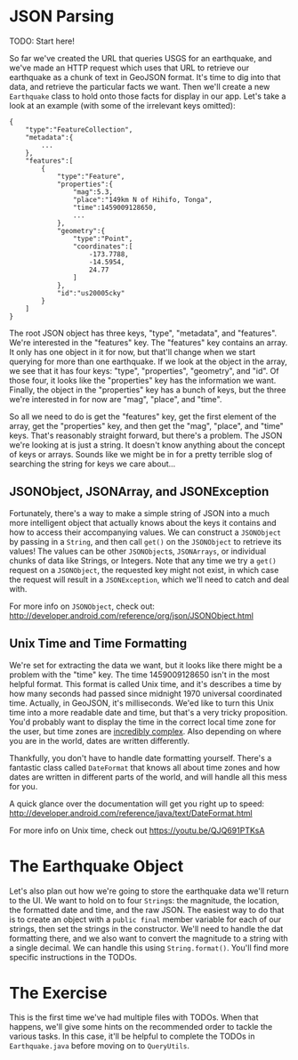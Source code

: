 # JSON Parsing

TODO: Start here!

So far we've created the URL that queries USGS for an earthquake, and we've made an HTTP request which uses that URL to retrieve our earthquake as a chunk of text in GeoJSON format. It's time to dig into that data, and retrieve the particular facts we want. Then we'll create a new `Earthquake` class to hold onto those facts for display in our app. Let's take a look at an example (with some of the irrelevant keys omitted):

    {  
        "type":"FeatureCollection",
        "metadata":{ 
            ...
        },
        "features":[  
            {  
                "type":"Feature",
                "properties":{  
                    "mag":5.3,
                    "place":"149km N of Hihifo, Tonga",
                    "time":1459009128650,
                    ...
                },
                "geometry":{
                    "type":"Point",
                    "coordinates":[
                        -173.7788,
                        -14.5954,
                        24.77
                    ]
                },
                "id":"us20005cky"
            }
        ]
    }

The root JSON object has three keys, "type", "metadata", and "features". We're interested in the "features" key. The "features" key contains an array. It only has one object in it for now, but that'll change when we start querying for more than one earthquake. If we look at the object in the array, we see that it has four keys: "type", "properties", "geometry", and "id". Of those four, it looks like the "properties" key has the information we want. Finally, the object in the "properties" key has a bunch of keys, but the three we're interested in for now are "mag", "place", and "time".

So all we need to do is get the "features" key, get the first element of the array, get the "properties" key, and then get the "mag", "place", and "time" keys. That's reasonably straight forward, but there's a problem. The JSON we're looking at is just a string. It doesn't know anything about the concept of keys or arrays. Sounds like we might be in for a pretty terrible slog of searching the string for keys we care about...

## JSONObject, JSONArray, and JSONException

Fortunately, there's a way to make a simple string of JSON into a much more intelligent object that actually knows about the keys it contains and how to access their accompanying values. We can construct a `JSONObject` by passing in a `String`, and then call `get()` on the `JSONObject` to retrieve its values! The values can be other `JSONObject`s, `JSONArrays`, or individual chunks of data like Strings, or Integers. Note that any time we try a `get()` request on a `JSONObject`, the requested key might not exist, in which case the request will result in a `JSONException`, which we'll need to catch and deal with.

For more info on `JSONObject`, check out: http://developer.android.com/reference/org/json/JSONObject.html

## Unix Time and Time Formatting

We're set for extracting the data we want, but it looks like there might be a problem with the "time" key. The time 1459009128650 isn't in the most helpful format. This format is called Unix time, and it's describes a time by how many seconds had passed since midnight 1970 universal coordinated time. Actually, in GeoJSON, it's milliseconds. We'ed like to turn this Unix time into a more readable date and time, but that's a very tricky proposition. You'd probably want to display the time in the correct local time zone for the user, but time zones are [incredibly complex](https://www.youtube.com/watch?v=-5wpm-gesOY). Also depending on where you are in the world, dates are written differently.
  
Thankfully, you don't have to handle date formatting yourself. There's a fantastic class called `DateFormat` that knows all about time zones and how dates are written in different parts of the world, and will handle all this mess for you.

A quick glance over the documentation will get you right up to speed: http://developer.android.com/reference/java/text/DateFormat.html

For more info on Unix time, check out https://youtu.be/QJQ691PTKsA

# The Earthquake Object

Let's also plan out how we're going to store the earthquake data we'll return to the UI. We want to hold on to four `String`s: the magnitude, the location, the formatted date and time, and the raw JSON. The easiest way to do that is to create an object with a `public final` member variable for each of our strings, then set the strings in the constructor. We'll need to handle the dat formatting there, and we also want to convert the magnitude to a string with a single decimal. We can handle this using `String.format()`. You'll find more specific instructions in the TODOs.
 
# The Exercise

This is the first time we've had multiple files with TODOs. When that happens, we'll give some hints on the recommended order to tackle the various tasks. In this case, it'll be helpful to complete the TODOs in `Earthquake.java` before moving on to `QueryUtils`. 

